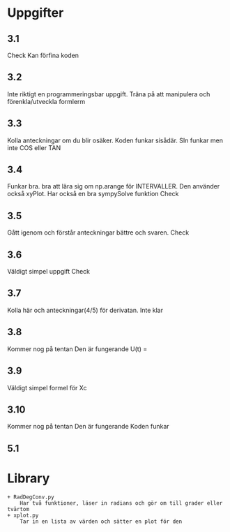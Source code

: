 # Uppgifter
## 3.1
Check
    Kan förfina koden
## 3.2
Inte riktigt en programmeringsbar uppgift.
Träna på att manipulera och förenkla/utveckla formlerm
## 3.3
Kolla anteckningar om du blir osäker. Koden funkar sisådär. SIn funkar men inte COS eller TAN
## 3.4
Funkar bra. bra att lära sig om np.arange för INTERVALLER. Den använder också xyPlot.
Har också en bra sympySolve funktion
Check
## 3.5
Gått igenom och förstår anteckningar bättre och svaren.
Check
## 3.6
Väldigt simpel uppgift
Check
## 3.7
Kolla här och anteckningar(4/5) för derivatan. 
Inte klar
## 3.8
Kommer nog på tentan
Den är fungerande
U(t) = 
## 3.9
Väldigt simpel formel för Xc
## 3.10
Kommer nog på tentan
Den är fungerande
Koden funkar
## 5.1


# Library
    + RadDegConv.py
        Har två funktioner, läser in radians och gör om till grader eller tvärtom
    + xplot.py
        Tar in en lista av värden och sätter en plot för den

    

        